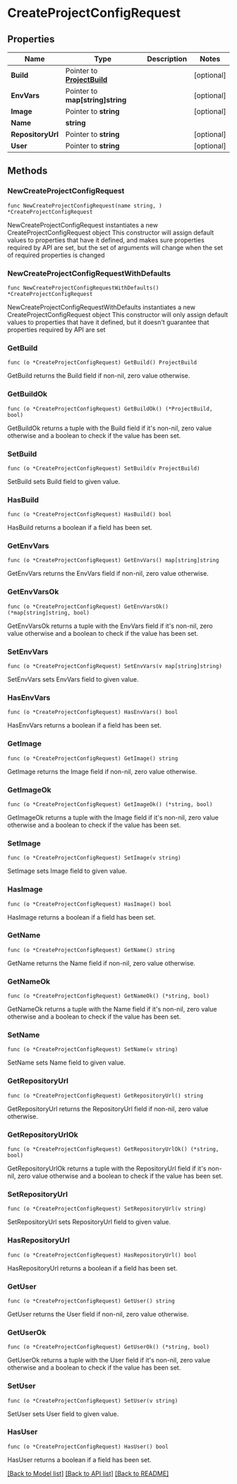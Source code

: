 # CreateProjectConfigRequest

## Properties

Name | Type | Description | Notes
------------ | ------------- | ------------- | -------------
**Build** | Pointer to [**ProjectBuild**](ProjectBuild.md) |  | [optional] 
**EnvVars** | Pointer to **map[string]string** |  | [optional] 
**Image** | Pointer to **string** |  | [optional] 
**Name** | **string** |  | 
**RepositoryUrl** | Pointer to **string** |  | [optional] 
**User** | Pointer to **string** |  | [optional] 

## Methods

### NewCreateProjectConfigRequest

`func NewCreateProjectConfigRequest(name string, ) *CreateProjectConfigRequest`

NewCreateProjectConfigRequest instantiates a new CreateProjectConfigRequest object
This constructor will assign default values to properties that have it defined,
and makes sure properties required by API are set, but the set of arguments
will change when the set of required properties is changed

### NewCreateProjectConfigRequestWithDefaults

`func NewCreateProjectConfigRequestWithDefaults() *CreateProjectConfigRequest`

NewCreateProjectConfigRequestWithDefaults instantiates a new CreateProjectConfigRequest object
This constructor will only assign default values to properties that have it defined,
but it doesn't guarantee that properties required by API are set

### GetBuild

`func (o *CreateProjectConfigRequest) GetBuild() ProjectBuild`

GetBuild returns the Build field if non-nil, zero value otherwise.

### GetBuildOk

`func (o *CreateProjectConfigRequest) GetBuildOk() (*ProjectBuild, bool)`

GetBuildOk returns a tuple with the Build field if it's non-nil, zero value otherwise
and a boolean to check if the value has been set.

### SetBuild

`func (o *CreateProjectConfigRequest) SetBuild(v ProjectBuild)`

SetBuild sets Build field to given value.

### HasBuild

`func (o *CreateProjectConfigRequest) HasBuild() bool`

HasBuild returns a boolean if a field has been set.

### GetEnvVars

`func (o *CreateProjectConfigRequest) GetEnvVars() map[string]string`

GetEnvVars returns the EnvVars field if non-nil, zero value otherwise.

### GetEnvVarsOk

`func (o *CreateProjectConfigRequest) GetEnvVarsOk() (*map[string]string, bool)`

GetEnvVarsOk returns a tuple with the EnvVars field if it's non-nil, zero value otherwise
and a boolean to check if the value has been set.

### SetEnvVars

`func (o *CreateProjectConfigRequest) SetEnvVars(v map[string]string)`

SetEnvVars sets EnvVars field to given value.

### HasEnvVars

`func (o *CreateProjectConfigRequest) HasEnvVars() bool`

HasEnvVars returns a boolean if a field has been set.

### GetImage

`func (o *CreateProjectConfigRequest) GetImage() string`

GetImage returns the Image field if non-nil, zero value otherwise.

### GetImageOk

`func (o *CreateProjectConfigRequest) GetImageOk() (*string, bool)`

GetImageOk returns a tuple with the Image field if it's non-nil, zero value otherwise
and a boolean to check if the value has been set.

### SetImage

`func (o *CreateProjectConfigRequest) SetImage(v string)`

SetImage sets Image field to given value.

### HasImage

`func (o *CreateProjectConfigRequest) HasImage() bool`

HasImage returns a boolean if a field has been set.

### GetName

`func (o *CreateProjectConfigRequest) GetName() string`

GetName returns the Name field if non-nil, zero value otherwise.

### GetNameOk

`func (o *CreateProjectConfigRequest) GetNameOk() (*string, bool)`

GetNameOk returns a tuple with the Name field if it's non-nil, zero value otherwise
and a boolean to check if the value has been set.

### SetName

`func (o *CreateProjectConfigRequest) SetName(v string)`

SetName sets Name field to given value.


### GetRepositoryUrl

`func (o *CreateProjectConfigRequest) GetRepositoryUrl() string`

GetRepositoryUrl returns the RepositoryUrl field if non-nil, zero value otherwise.

### GetRepositoryUrlOk

`func (o *CreateProjectConfigRequest) GetRepositoryUrlOk() (*string, bool)`

GetRepositoryUrlOk returns a tuple with the RepositoryUrl field if it's non-nil, zero value otherwise
and a boolean to check if the value has been set.

### SetRepositoryUrl

`func (o *CreateProjectConfigRequest) SetRepositoryUrl(v string)`

SetRepositoryUrl sets RepositoryUrl field to given value.

### HasRepositoryUrl

`func (o *CreateProjectConfigRequest) HasRepositoryUrl() bool`

HasRepositoryUrl returns a boolean if a field has been set.

### GetUser

`func (o *CreateProjectConfigRequest) GetUser() string`

GetUser returns the User field if non-nil, zero value otherwise.

### GetUserOk

`func (o *CreateProjectConfigRequest) GetUserOk() (*string, bool)`

GetUserOk returns a tuple with the User field if it's non-nil, zero value otherwise
and a boolean to check if the value has been set.

### SetUser

`func (o *CreateProjectConfigRequest) SetUser(v string)`

SetUser sets User field to given value.

### HasUser

`func (o *CreateProjectConfigRequest) HasUser() bool`

HasUser returns a boolean if a field has been set.


[[Back to Model list]](../README.md#documentation-for-models) [[Back to API list]](../README.md#documentation-for-api-endpoints) [[Back to README]](../README.md)


